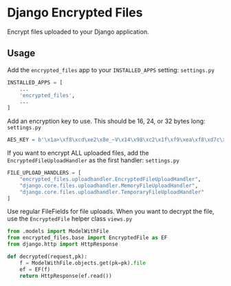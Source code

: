 Django Encrypted Files
======================

Encrypt files uploaded to your Django application.

Usage
-----

Add the `encrypted_files` app to your `INSTALLED_APPS` setting:
`settings.py`
```python
INSTALLED_APPS = [
    ...
    'encrypted_files',
    ...
]
```

Add an encryption key to use. This should be 16, 24, or 32 bytes long:
`settings.py`
```python
AES_KEY = b'\x1a>\xf8\xcd\xe2\x8e_~V\x14\x98\xc2\x1f\xf9\xea\xf8\xd7c\xb3`!d\xd4\xe3+\xf7Q\x83\xb5~\x8f\xdd'
```

If you want to encrypt ALL uploaded files, add the `EncryptedFileUploadHandler` as the first handler:
`settings.py`
```python
FILE_UPLOAD_HANDLERS = [
    "encrypted_files.uploadhandler.EncryptedFileUploadHandler",
    "django.core.files.uploadhandler.MemoryFileUploadHandler",
    "django.core.files.uploadhandler.TemporaryFileUploadHandler"
]
```

Use regular FileFields for file uploads. When you want to decrypt the file, use the `EncryptedFile` helper class
`views.py`
```python
from .models import ModelWithFile
from encrypted_files.base import EncryptedFile as EF
from django.http import HttpResponse

def decrypted(request,pk):
    f = ModelWithFile.objects.get(pk=pk).file
    ef = EF(f)
    return HttpResponse(ef.read())
```